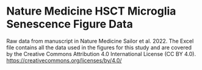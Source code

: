 # Nature Medicine HSCT Microglia Senescence Figure Data
Raw data from manuscript in Nature Medicine Sailor et al. 2022.
The Excel file contains all the data used in the figures for this study and are covered by the Creative Commons Attribution 4.0 International License (CC BY 4.0). https://creativecommons.org/licenses/by/4.0/
